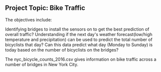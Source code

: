 ## Project Topic: Bike Traffic

The objectives include: 

Identifying bridges to install the sensors on to get the best prediction of overall traffic?
Understanding if the next day's weather forecast(low/high temperature and precipitation) can be used to predict the total number of bicyclists that day?
Can this data predict what day (Monday to Sunday) is today based on the number of bicyclists on the bridges?

The nyc_bicycle_counts_2016.csv gives information on bike traffic across a number of bridges in New York City.
